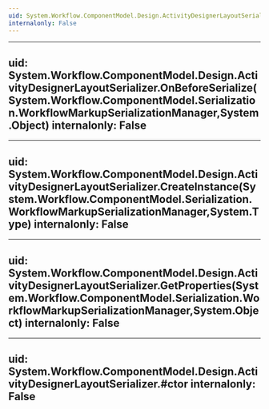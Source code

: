```yaml
---
uid: System.Workflow.ComponentModel.Design.ActivityDesignerLayoutSerializer
internalonly: False
---
```


---
uid: System.Workflow.ComponentModel.Design.ActivityDesignerLayoutSerializer.OnBeforeSerialize(System.Workflow.ComponentModel.Serialization.WorkflowMarkupSerializationManager,System.Object)
internalonly: False
---

---
uid: System.Workflow.ComponentModel.Design.ActivityDesignerLayoutSerializer.CreateInstance(System.Workflow.ComponentModel.Serialization.WorkflowMarkupSerializationManager,System.Type)
internalonly: False
---

---
uid: System.Workflow.ComponentModel.Design.ActivityDesignerLayoutSerializer.GetProperties(System.Workflow.ComponentModel.Serialization.WorkflowMarkupSerializationManager,System.Object)
internalonly: False
---

---
uid: System.Workflow.ComponentModel.Design.ActivityDesignerLayoutSerializer.#ctor
internalonly: False
---
